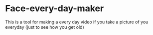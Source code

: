 # Face-every-day-maker
This is a tool for making a every day video if you take a picture of you everyday (just to see how you get old)
